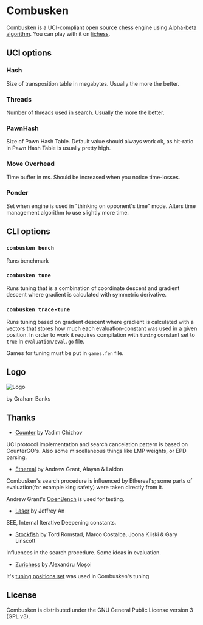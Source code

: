 # Combusken
Combusken is a UCI-compliant open source chess engine using [Alpha-beta algorithm](https://en.wikipedia.org/wiki/Alpha%E2%80%93beta_pruning). You can play with it on [lichess](https://lichess.org/@/combuskengine).


## UCI options
### Hash
Size of transposition table in megabytes. Usually the more the better.
### Threads
Number of threads used in search. Usually the more the better.
### PawnHash
Size of Pawn Hash Table. Default value should always work ok, as hit-ratio in Pawn Hash Table is usually pretty high.
### Move Overhead
Time buffer in ms. Should be increased when you notice time-losses.

### Ponder
Set when engine is used in "thinking on opponent's time" mode.
Alters time management algorithm to use slightly more time.

## CLI options
### `combusken bench`
Runs benchmark

### `combusken tune`
Runs tuning that is a combination of coordinate descent and gradient descent where gradient is calculated with symmetric derivative.

### `combusken trace-tune`
Runs tuning based on gradient descent where gradient is calculated with a vectors that stores how much each evaluation-constant was used in a given position.
In order to work it requires compilation with `tuning` constant set to `true` in `evaluation/eval.go` file.

Games for tuning must be put in `games.fen` file.

## Logo
![Logo](https://raw.githubusercontent.com/mhib/combusken/master/logo.png)

by Graham Banks

## Thanks
+ [Counter](https://github.com/ChizhovVadim/CounterGo) by Vadim Chizhov

UCI protocol implementation and search cancelation pattern is based on CounterGO's.
Also some miscellaneous things like LMP weights, or EPD parsing.

+ [Ethereal](https://github.com/AndyGrant/Ethereal) by Andrew Grant, Alayan & Laldon

Combusken's search procedure is influenced by Ethereal's; some parts of evaluation(for example king safety) were taken directly from it.

Andrew Grant's [OpenBench](https://github.com/AndyGrant/OpenBench) is used for testing.

+ [Laser](https://github.com/jeffreyan11/laser-chess-engine/) by Jeffrey An

SEE, Internal Iterative Deepening constants.

+ [Stockfish](https://github.com/official-stockfish/Stockfish/) by Tord Romstad, Marco Costalba, Joona Kiiski & Gary Linscott

Influences in the search procedure.
Some ideas in evaluation.

+ [Zurichess](https://bitbucket.org/zurichess/zurichess/src) by Alexandru Moșoi

It's [tuning positions set](http://www.zurichess.xyz/blog/texels-tuning-method/) was used in Combusken's tuning

## License
Combusken is distributed under the GNU General Public License version 3 (GPL v3).

